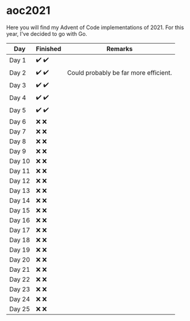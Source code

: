 # aoc2021
Here you will find my Advent of Code implementations of 2021. For this year, I've decided to go with Go.

| Day           | Finished                              | Remarks                               |
| --------------|---------------------------------------|---------------------------------------|
| Day 1         | :heavy_check_mark: :heavy_check_mark: |                                       |
| Day 2         | :heavy_check_mark: :heavy_check_mark: | Could probably be far more efficient. |
| Day 3         | :heavy_check_mark: :heavy_check_mark: |                                       |
| Day 4         | :heavy_check_mark: :heavy_check_mark: |                                       |
| Day 5         | :heavy_check_mark: :heavy_check_mark: |                                       |
| Day 6         | :x: :x:                               |                                       |
| Day 7         | :x: :x:                               |                                       |
| Day 8         | :x: :x:                               |                                       |
| Day 9         | :x: :x:                               |                                       |
| Day 10        | :x: :x:                               |                                       |
| Day 11        | :x: :x:                               |                                       |
| Day 12        | :x: :x:                               |                                       |
| Day 13        | :x: :x:                               |                                       |
| Day 14        | :x: :x:                               |                                       |
| Day 15        | :x: :x:                               |                                       |
| Day 16        | :x: :x:                               |                                       |
| Day 17        | :x: :x:                               |                                       |
| Day 18        | :x: :x:                               |                                       |
| Day 19        | :x: :x:                               |                                       |
| Day 20        | :x: :x:                               |                                       |
| Day 21        | :x: :x:                               |                                       |
| Day 22        | :x: :x:                               |                                       |
| Day 23        | :x: :x:                               |                                       |
| Day 24        | :x: :x:                               |                                       |
| Day 25        | :x: :x:                               |                                       |